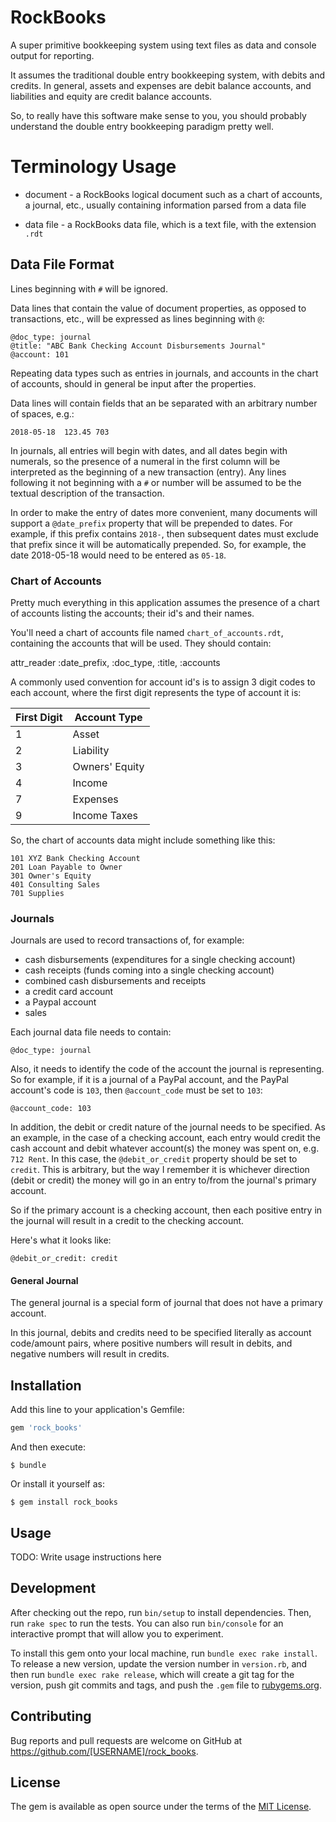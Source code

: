 # RockBooks

A super primitive bookkeeping system using text files as data and console output
for reporting.

It assumes the traditional double entry bookkeeping system, with debits and credits.
In general, assets and expenses are debit balance accounts, and liabilities and equity
are credit balance accounts.

So, to really have this software make sense to you, you should probably understand
the double entry bookkeeping paradigm pretty well. 

# Terminology Usage

* document - a RockBooks logical document such as a chart of accounts, a journal, etc.,
usually containing information parsed from a data file

* data file - a RockBooks data file, which is a text file, with the extension `.rdt`


## Data File Format

Lines beginning with `#` will be ignored.

Data lines that contain the value of document properties,
as opposed to transactions, etc., will be expressed as lines beginning with `@`:

```
@doc_type: journal
@title: "ABC Bank Checking Account Disbursements Journal"
@account: 101
```

Repeating data types such as entries in journals, and accounts in the chart of accounts,
should in general be input after the properties.

Data lines will contain fields that an be separated with an arbitrary number of spaces, e.g.:

```
2018-05-18  123.45 703
```

In journals, all entries will begin with dates, and all dates begin with numerals, so the
presence of a numeral in the first column will be interpreted as the beginning of a new
transaction (entry). Any lines following it not beginning with a `#` or number will be
assumed to be the textual description of the transaction.

In order to make the entry of dates more convenient, many documents will support
a `@date_prefix` property that will be prepended to dates. For example, if this prefix
contains `2018-`, then subsequent dates must exclude that prefix since it will be
automatically prepended. So, for example, the date 2018-05-18 would need to be entered
as `05-18`.


### Chart of Accounts

Pretty much everything in this application assumes the presence of a chart of accounts
listing the accounts; their id's and their names.


You'll need a chart of accounts file named `chart_of_accounts.rdt`, containing the accounts
that will be used. They should contain:

  attr_reader :date_prefix, :doc_type, :title, :accounts

A commonly used convention for account id's is to assign 3 digit codes to each account,
where the first digit represents the type of account it is:

| First Digit | Account Type  |
| ----------- | ------------- |
|1            |Asset          |
|2            |Liability      |
|3            |Owners' Equity |
|4            |Income         |
|7            |Expenses       |
|9            |Income Taxes   |

So, the chart of accounts data might include something like this:

```
101 XYZ Bank Checking Account
201 Loan Payable to Owner
301 Owner's Equity
401 Consulting Sales
701 Supplies
```


### Journals

Journals are used to record transactions of, for example:

* cash disbursements (expenditures for a single checking account)
* cash receipts (funds coming into a single checking account)
* combined cash disbursements and receipts
* a credit card account
* a Paypal account
* sales

Each journal data file needs to contain:

`@doc_type: journal`

Also, it needs to identify the code of the account the journal is representing.
So for example, if it is a journal of a PayPal account, and the PayPal 
account's code is `103`, then `@account_code` must be set to `103`:

`@account_code: 103`

In addition, the debit or credit nature of the journal needs to be specified.
As an example, in the case of a checking account, each entry would credit the
cash account and debit whatever account(s) the money was spent on,
e.g. `712 Rent`. In this case, the `@debit_or_credit` property should be set to
`credit`. This is arbitrary, but the way I remember it is whichever direction
(debit or credit) the money will go in an entry to/from the journal's primary
account.

So if the primary account is a checking account, then each positive entry in the 
journal will result in a credit to the checking account.

Here's what it looks like:

`@debit_or_credit: credit`

#### General Journal

The general journal is a special form of journal that does not have a primary account.

In this journal, debits and credits need to be specified literally as account code/amount
pairs, where positive numbers will result in debits, and negative numbers will result in credits.



## Installation

Add this line to your application's Gemfile:

```ruby
gem 'rock_books'
```

And then execute:

    $ bundle

Or install it yourself as:

    $ gem install rock_books

## Usage

TODO: Write usage instructions here

## Development

After checking out the repo, run `bin/setup` to install dependencies. Then, run `rake spec` to run the tests. You can also run `bin/console` for an interactive prompt that will allow you to experiment.

To install this gem onto your local machine, run `bundle exec rake install`. To release a new version, update the version number in `version.rb`, and then run `bundle exec rake release`, which will create a git tag for the version, push git commits and tags, and push the `.gem` file to [rubygems.org](https://rubygems.org).

## Contributing

Bug reports and pull requests are welcome on GitHub at https://github.com/[USERNAME]/rock_books.

## License

The gem is available as open source under the terms of the [MIT License](https://opensource.org/licenses/MIT).

